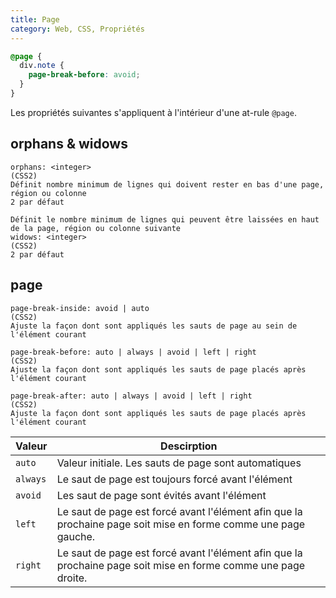 ```yaml
---
title: Page
category: Web, CSS, Propriétés
---
```


``` css
@page {
  div.note { 
    page-break-before: avoid;
  }
}
```

Les propriétés suivantes s'appliquent à l'intérieur d'une at-rule `@page`.

## orphans & widows

``` plain
orphans: <integer>
(CSS2)
Définit nombre minimum de lignes qui doivent rester en bas d'une page, région ou colonne
2 par défaut
```

``` plain
Définit le nombre minimum de lignes qui peuvent être laissées en haut de la page, région ou colonne suivante
widows: <integer>
(CSS2)
2 par défaut
```

## page

``` plain
page-break-inside: avoid | auto
(CSS2)
Ajuste la façon dont sont appliqués les sauts de page au sein de l'élément courant
```

``` plain
page-break-before: auto | always | avoid | left | right
(CSS2)
Ajuste la façon dont sont appliqués les sauts de page placés après l'élément courant
```

``` plain
page-break-after: auto | always | avoid | left | right
(CSS2)
Ajuste la façon dont sont appliqués les sauts de page placés après l'élément courant
```

| Valeur   | Descirption
|---       |---
| `auto`   | Valeur initiale. Les sauts de page sont automatiques
| `always` | Le saut de page est toujours forcé avant l'élément
| `avoid`  | Les saut de page sont évités avant l'élément
| `left`   | Le saut de page est forcé avant l'élément afin que la prochaine page soit mise en forme comme une page gauche.
| `right`  | Le saut de page est forcé avant l'élément afin que la prochaine page soit mise en forme comme une page droite.

